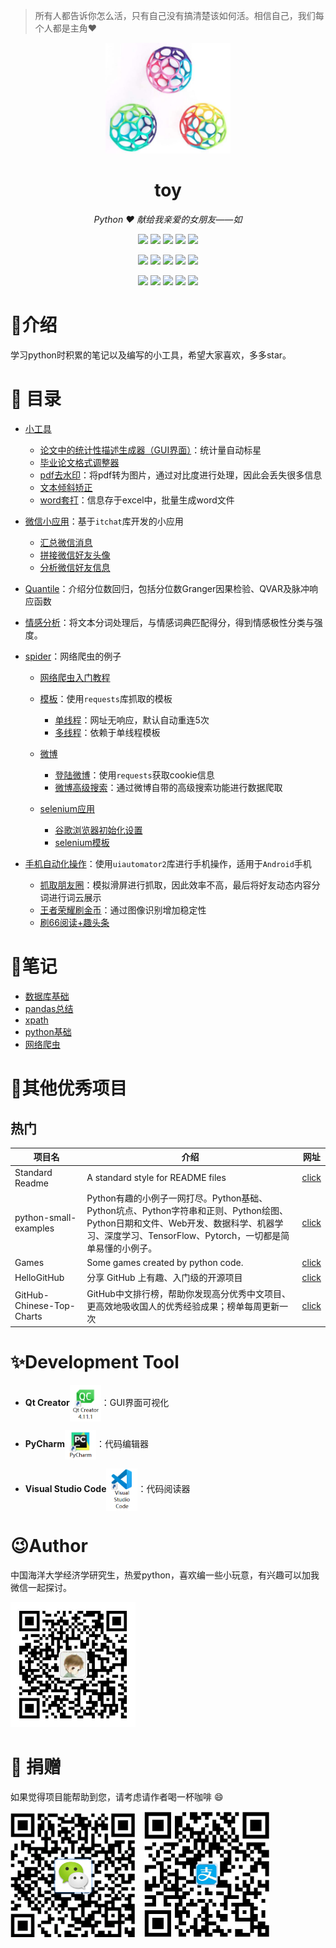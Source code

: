> 所有人都告诉你怎么活，只有自己没有搞清楚该如何活。相信自己，我们每个人都是主角❤️

<p align="center">
    <img src="https://raw.githubusercontent.com/lei940324/picture/master/typora202004/12/125615-184630.png"  width=200/>
</p>
<h1 align="center">toy</h1>
<p align="center">
    <em>Python ❤️    献给我亲爱的女朋友——如</em>
</p>
<p align="center">
<a href="https://www.python.org/downloads/"><img  src="https://img.shields.io/badge/python-3.6%2B-brightgreen"></a>
<a href="https://github.com/python-openxml/python-docx"><img src="https://img.shields.io/badge/python--docx-0.2.4-orange"></a>
<a href="https://github.com/littlecodersh/ItChat"><img src="https://img.shields.io/badge/itchat-1.3.10-blue"></a>
<a href="https://github.com/lxml/lxml"><img src="https://img.shields.io/badge/lxml-4.5.0-red"></a>
<a href="https://github.com/matplotlib/matplotlib"><img src="https://img.shields.io/badge/matplotlib-3.1.3-blue"></a>
</p>
<p align="center">
<a href="https://github.com/numpy/numpy"><img src="https://img.shields.io/badge/numpy-1.18.1-blue"></a>
<a href="https://github.com/pandas-dev/pandas"><img src="https://img.shields.io/badge/pandas-1.0.1-yellow"></a>
<a href="https://github.com/pyecharts/pyecharts"><img src="https://img.shields.io/badge/pyecharts-1.7.1-orange"></a>
<a href="https://pypi.org/project/PyQt5/"><img src="https://img.shields.io/badge/pyqt5-5.10-orange"></a>
<a href="https://github.com/psf/requests"><img src="https://img.shields.io/badge/requests-2.22.0-yellow"></a>
</p>
<p align="center">
<a href="https://github.com/scipy/scipy"><img src="https://img.shields.io/badge/scipy-1.4.1-brightgreen"></a>
<a href="https://github.com/SeleniumHQ/selenium"><img src="https://img.shields.io/badge/selenium-3.141.0-lightgrey"></a>
<a href="https://github.com/statsmodels/statsmodels"><img src="https://img.shields.io/badge/statsmodels-0.11.0-red"></a>
<a href="https://github.com/sympy/sympy"><img src="https://img.shields.io/badge/sympy-1.5.1-lightgrey"></a>
<a href="https://github.com/openatx/uiautomator2"><img src="https://img.shields.io/badge/uiautomator2-2.7.1-brightgreen"></a>
</p>

# 📃介绍

学习python时积累的笔记以及编写的小工具，希望大家喜欢，多多star。

# 📣 目录

* [小工具](https://github.com/lei940324/toy/tree/master/小工具)
  * [论文中的统计性描述生成器（GUI界面）](https://github.com/lei940324/toy/tree/master/小工具/description)：统计量自动标星
  * [毕业论文格式调整器](https://github.com/lei940324/toy/tree/master/小工具/ouc_thesis_format)
  * [pdf去水印](https://github.com/lei940324/toy/tree/master/小工具/pdf%E5%8E%BB%E6%B0%B4%E5%8D%B0)：将pdf转为图片，通过对比度进行处理，因此会丢失很多信息
  * [文本倾斜矫正](https://github.com/lei940324/toy/tree/master/小工具/文本倾斜矫正)
  * [word套打](https://github.com/lei940324/toy/tree/master/小工具/word套打)：信息存于excel中，批量生成word文件
* [微信小应用](https://github.com/lei940324/toy/tree/master/微信小应用)：基于`itchat`库开发的小应用
  * [汇总微信消息](https://github.com/lei940324/toy/tree/master/微信小应用/汇总微信消息)
  * [拼接微信好友头像](https://github.com/lei940324/toy/tree/master/微信小应用/拼接微信好友头像)
  * [分析微信好友信息](https://github.com/lei940324/toy/tree/master/微信小应用/分析微信好友信息)
* [Quantile](https://github.com/lei940324/Quantile)：介绍分位数回归，包括分位数Granger因果检验、QVAR及脉冲响应函数
* [情感分析](https://github.com/lei940324/toy/tree/master/情感分析)：将文本分词处理后，与情感词典匹配得分，得到情感极性分类与强度。
* [spider](https://github.com/lei940324/spider)：网络爬虫的例子
  
  * [网络爬虫入门教程](https://github.com/lei940324/spider/blob/master/网络爬虫——入门.md)
  
  * [模板](https://github.com/lei940324/spider/tree/master/模板)：使用`requests`库抓取的模板
    * [单线程](https://github.com/lei940324/spider/blob/master/模板/GetUrl.py)：网址无响应，默认自动重连5次
    * [多线程](https://github.com/lei940324/spider/blob/master/模板/ThreadGetUrl.py)：依赖于单线程模板
  
  * [微博](https://github.com/lei940324/spider/tree/master/%E5%BE%AE%E5%8D%9A)
    * [登陆微博](https://github.com/lei940324/spider/blob/master/%E5%BE%AE%E5%8D%9A/loginWeibo.py)：使用`requests`获取cookie信息
    * [微博高级搜索](https://github.com/lei940324/spider/tree/master/微博/微博高级搜索)：通过微博自带的高级搜索功能进行数据爬取
  * [selenium应用](https://github.com/lei940324/spider/tree/master/selenium)
    * [谷歌浏览器初始化设置](https://github.com/lei940324/spider/blob/master/selenium/chrome_init.py)
    * [selenium模板](https://github.com/lei940324/spider/blob/master/selenium/template.py)
* [手机自动化操作](https://github.com/lei940324/toy/tree/master/手机自动化操作)：使用`uiautomator2`库进行手机操作，适用于`Android`手机
  * [抓取朋友圈](https://github.com/lei940324/toy/tree/master/手机自动化操作/抓取朋友圈)：模拟滑屏进行抓取，因此效率不高，最后将好友动态内容分词进行词云展示
  * [王者荣耀刷金币](https://github.com/lei940324/toy/tree/master/手机自动化操作/王者荣耀刷金币)：通过图像识别增加稳定性
  * [刷66阅读+趣头条](https://github.com/lei940324/toy/tree/master/手机自动化操作/66阅读+趣头条.py)

# 📝笔记

* [数据库基础](https://github.com/lei940324/toy/blob/master/笔记/SQL基本语法.md)
* [pandas总结](https://github.com/lei940324/toy/blob/master/笔记/pandas总结.md)
* [xpath](https://github.com/lei940324/toy/blob/master/笔记/xpath.ipynb)
* [python基础](https://github.com/lei940324/toy/blob/master/笔记/python基础.md)
* [网络爬虫](https://github.com/lei940324/toy/blob/master/笔记/网络爬虫.md)

# 📣其他优秀项目

## 热门

| 项目名                    | 介绍                                                         | 网址                                                         |
| ------------------------- | ------------------------------------------------------------ | ------------------------------------------------------------ |
| Standard Readme           | A standard style for README files                            | [click](https://github.com/RichardLitt/standard-readme)      |
| python-small-examples     | Python有趣的小例子一网打尽。Python基础、Python坑点、Python字符串和正则、Python绘图、Python日期和文件、Web开发、数据科学、机器学习、深度学习、TensorFlow、Pytorch，一切都是简单易懂的小例子。 | [click](https://github.com/jackzhenguo/python-small-examples) |
| Games                     | Some games created by python code.                           | [click](https://github.com/CharlesPikachu/Games)             |
| HelloGitHub               | 分享 GitHub 上有趣、入门级的开源项目                         | [click](https://github.com/521xueweihan/HelloGitHub)         |
| GitHub-Chinese-Top-Charts | GitHub中文排行榜，帮助你发现高分优秀中文项目、更高效地吸收国人的优秀经验成果；榜单每周更新一次 | [click](https://github.com/kon9chunkit/GitHub-Chinese-Top-Charts) |



# ✨Development Tool

- <span>**Qt Creator**</span><img src= "https://raw.githubusercontent.com/lei940324/picture/master/typora202003/31/182029-164220.png" width="50" align="absmiddle"><span>：GUI界面可视化</span>

- <span>**PyCharm**</span><img src= "https://raw.githubusercontent.com/lei940324/picture/master/typora202003/31/182340-937174.png" width="50" align="absmiddle"><span>：代码编辑器</span>

- <span>**Visual Studio Code**</span><img src= "https://raw.githubusercontent.com/lei940324/picture/master/typora202004/09/000635-457642.png" width="50" align="absmiddle"><span>：代码阅读器</span>

# 😉Author

中国海洋大学经济学研究生，热爱python，喜欢编一些小玩意，有兴趣可以加我微信一起探讨。

<img src="https://raw.githubusercontent.com/lei940324/picture/master/typora202004/12/181334-564739.png"  width=200 />


# 💌 捐赠

如果觉得项目能帮助到您，请考虑请作者喝一杯咖啡 😄

<img src="https://raw.githubusercontent.com/lei940324/picture/master/typora202004/12/183545-561589.png"  width=200 />&#8195;<img src="https://raw.githubusercontent.com/lei940324/picture/master/typora202004/12/183831-321249.png"  width=200 />


